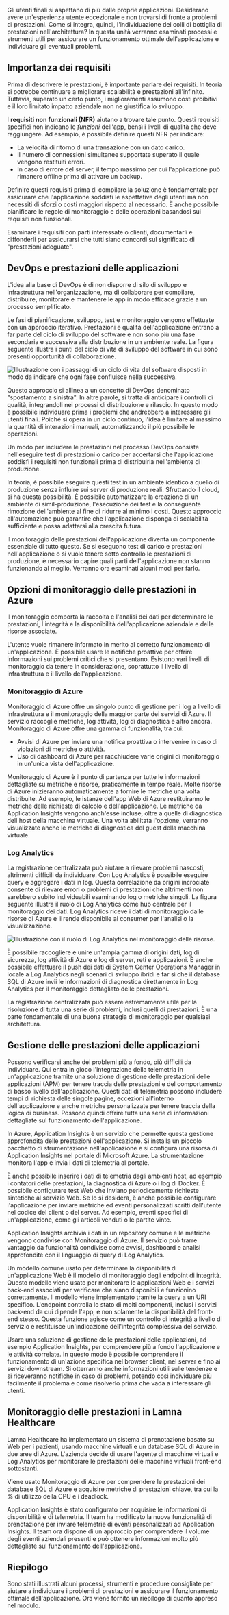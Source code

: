 Gli utenti finali si aspettano di più dalle proprie applicazioni. Desiderano avere un'esperienza utente eccezionale e non trovarsi di fronte a problemi di prestazioni. Come si integra, quindi, l'individuazione dei colli di bottiglia di prestazioni nell'architettura? In questa unità verranno esaminati processi e strumenti utili per assicurare un funzionamento ottimale dell'applicazione e individuare gli eventuali problemi.

## <a name="importance-of-requirements"></a>Importanza dei requisiti

Prima di descrivere le prestazioni, è importante parlare dei requisiti. In teoria si potrebbe continuare a migliorare scalabilità e prestazioni all'infinito. Tuttavia, superato un certo punto, i miglioramenti assumono costi proibitivi e il loro limitato impatto aziendale non ne giustifica lo sviluppo. 

I **requisiti non funzionali (NFR)** aiutano a trovare tale punto. Questi requisiti specifici non indicano le *funzioni* dell'app, bensì i livelli di qualità che deve raggiungere. Ad esempio, è possibile definire questi NFR per indicare: 

- La velocità di ritorno di una transazione con un dato carico.
- Il numero di connessioni simultanee supportate superato il quale vengono restituiti errori.
- In caso di errore del server, il tempo massimo per cui l'applicazione può rimanere offline prima di attivare un backup.

Definire questi requisiti prima di compilare la soluzione è fondamentale per assicurare che l'applicazione soddisfi le aspettative degli utenti ma non necessiti di sforzi o costi maggiori rispetto al necessario. È anche possibile pianificare le regole di monitoraggio e delle operazioni basandosi sui requisiti non funzionali. 

Esaminare i requisiti con parti interessate o clienti, documentarli e diffonderli per assicurarsi che tutti siano concordi sul significato di "prestazioni adeguate".

## <a name="devops-and-application-performance"></a>DevOps e prestazioni delle applicazioni

L'idea alla base di DevOps è di non disporre di silo di sviluppo e infrastruttura nell'organizzazione, ma di collaborare per compilare, distribuire, monitorare e mantenere le app in modo efficace grazie a un processo semplificato.

Le fasi di pianificazione, sviluppo, test e monitoraggio vengono effettuate con un approccio iterativo. Prestazioni e qualità dell'applicazione entrano a far parte del ciclo di sviluppo del software e non sono più una fase secondaria e successiva alla distribuzione in un ambiente reale. La figura seguente illustra i punti del ciclo di vita di sviluppo del software in cui sono presenti opportunità di collaborazione.

![Illustrazione con i passaggi di un ciclo di vita del software disposti in modo da indicare che ogni fase confluisce nella successiva.](../media/5-devops-cycle.png)

Questo approccio si allinea a un concetto di DevOps denominato "spostamento a sinistra". In altre parole, si tratta di anticipare i controlli di qualità, integrandoli nei processi di distribuzione e rilascio. In questo modo è possibile individuare prima i problemi che andrebbero a interessare gli utenti finali. Poiché si opera in un ciclo continuo, l'idea è limitare al massimo la quantità di interazioni manuali, automatizzando il più possibile le operazioni. 

Un modo per includere le prestazioni nel processo DevOps consiste nell'eseguire test di prestazioni o carico per accertarsi che l'applicazione soddisfi i requisiti non funzionali prima di distribuirla nell'ambiente di produzione.

In teoria, è possibile eseguire questi test in un ambiente identico a quello di produzione senza influire sui server di produzione reali. Sfruttando il cloud, si ha questa possibilità. È possibile automatizzare la creazione di un ambiente di simil-produzione, l'esecuzione dei test e la conseguente rimozione dell'ambiente al fine di ridurre al minimo i costi. Questo approccio all'automazione può garantire che l'applicazione disponga di scalabilità sufficiente e possa adattarsi alla crescita futura.

Il monitoraggio delle prestazioni dell'applicazione diventa un componente essenziale di tutto questo. Se si eseguono test di carico e prestazioni nell'applicazione o si vuole tenere sotto controllo le prestazioni di produzione, è necessario capire quali parti dell'applicazione non stanno funzionando al meglio. Verranno ora esaminati alcuni modi per farlo.

## <a name="performance-monitoring-options-in-azure"></a>Opzioni di monitoraggio delle prestazioni in Azure

Il monitoraggio comporta la raccolta e l'analisi dei dati per determinare le prestazioni, l'integrità e la disponibilità dell'applicazione aziendale e delle risorse associate.

L'utente vuole rimanere informato in merito al corretto funzionamento di un'applicazione. È possibile usare le notifiche proattive per offrire informazioni sui problemi critici che si presentano. Esistono vari livelli di monitoraggio da tenere in considerazione, soprattutto il livello di infrastruttura e il livello dell'applicazione.

### <a name="azure-monitor"></a>Monitoraggio di Azure

Monitoraggio di Azure offre un singolo punto di gestione per i log a livello di infrastruttura e il monitoraggio della maggior parte dei servizi di Azure. Il servizio raccoglie metriche, log attività, log di diagnostica e altro ancora. Monitoraggio di Azure offre una gamma di funzionalità, tra cui:

- Avvisi di Azure per inviare una notifica proattiva o intervenire in caso di violazioni di metriche o attività.
- Uso di dashboard di Azure per racchiudere varie origini di monitoraggio in un'unica vista dell'applicazione.

Monitoraggio di Azure è il punto di partenza per tutte le informazioni dettagliate su metriche e risorse, praticamente in tempo reale. Molte risorse di Azure inizieranno automaticamente a fornire le metriche una volta distribuite. Ad esempio, le istanze dell'app Web di Azure restituiranno le metriche delle richieste di calcolo e dell'applicazione. Le metriche da Application Insights vengono anch'esse incluse, oltre a quelle di diagnostica dell'host della macchina virtuale. Una volta abilitata l'opzione, verranno visualizzate anche le metriche di diagnostica del guest della macchina virtuale.

### <a name="log-analytics"></a>Log Analytics

La registrazione centralizzata può aiutare a rilevare problemi nascosti, altrimenti difficili da individuare. Con Log Analytics è possibile eseguire query e aggregare i dati in log. Questa correlazione da origini incrociate consente di rilevare errori o problemi di prestazioni che altrimenti non sarebbero subito individuabili esaminando log o metriche singoli. La figura seguente illustra il ruolo di Log Analytics come hub centrale per il monitoraggio dei dati. Log Analytics riceve i dati di monitoraggio dalle risorse di Azure e li rende disponibile ai consumer per l'analisi o la visualizzazione.

![Illustrazione con il ruolo di Log Analytics nel monitoraggio delle risorse.](../media/5-log-analytics.png)

È possibile raccogliere e unire un'ampia gamma di origini dati, log di sicurezza, log attività di Azure e log di server, reti e applicazioni. È anche possibile effettuare il push dei dati di System Center Operations Manager in locale a Log Analytics negli scenari di sviluppo ibridi e far sì che il database SQL di Azure invii le informazioni di diagnostica direttamente in Log Analytics per il monitoraggio dettagliato delle prestazioni.

La registrazione centralizzata può essere estremamente utile per la risoluzione di tutta una serie di problemi, inclusi quelli di prestazioni. È una parte fondamentale di una buona strategia di monitoraggio per qualsiasi architettura.

## <a name="application-performance-management"></a>Gestione delle prestazioni delle applicazioni

Possono verificarsi anche dei problemi più a fondo, più difficili da individuare. Qui entra in gioco l'integrazione della telemetria in un'applicazione tramite una soluzione di gestione delle prestazioni delle applicazioni (APM) per tenere traccia delle prestazioni e del comportamento di basso livello dell'applicazione. Questi dati di telemetria possono includere tempi di richiesta delle singole pagine, eccezioni all'interno dell'applicazione e anche metriche personalizzate per tenere traccia della logica di business. Possono quindi offrire tutta una serie di informazioni dettagliate sul funzionamento dell'applicazione.

In Azure, Application Insights è un servizio che permette questa gestione approfondita delle prestazioni dell'applicazione. Si installa un piccolo pacchetto di strumentazione nell'applicazione e si configura una risorsa di Application Insights nel portale di Microsoft Azure. La strumentazione monitora l'app e invia i dati di telemetria al portale.

È anche possibile inserire i dati di telemetria dagli ambienti host, ad esempio i contatori delle prestazioni, la diagnostica di Azure o i log di Docker. È possibile configurare test Web che inviano periodicamente richieste sintetiche al servizio Web. Se lo si desidera, è anche possibile configurare l'applicazione per inviare metriche ed eventi personalizzati scritti dall'utente nel codice del client o del server. Ad esempio, eventi specifici di un'applicazione, come gli articoli venduti o le partite vinte.

Application Insights archivia i dati in un repository comune e le metriche vengono condivise con Monitoraggio di Azure. Il servizio può trarre vantaggio da funzionalità condivise come avvisi, dashboard e analisi approfondite con il linguaggio di query di Log Analytics.

Un modello comune usato per determinare la disponibilità di un'applicazione Web è il modello di monitoraggio degli endpoint di integrità. Questo modello viene usato per monitorare le applicazioni Web e i servizi back-end associati per verificare che siano disponibili e funzionino correttamente. Il modello viene implementato tramite la query a un URI specifico. L'endpoint controlla lo stato di molti componenti, inclusi i servizi back-end da cui dipende l'app, e non solamente la disponibilità del front-end stesso. Questa funzione agisce come un controllo di integrità a livello di servizio e restituisce un'indicazione dell'integrità complessiva del servizio.

Usare una soluzione di gestione delle prestazioni delle applicazioni, ad esempio Application Insights, per comprendere più a fondo l'applicazione e le attività correlate. In questo modo è possibile comprendere il funzionamento di un'azione specifica nel browser client, nel server e fino ai servizi downstream. Si otterranno anche informazioni utili sulle tendenze e si riceveranno notifiche in caso di problemi, potendo così individuare più facilmente il problema e come risolverlo prima che vada a interessare gli utenti.

## <a name="performance-monitoring-at-lamna-healthcare"></a>Monitoraggio delle prestazioni in Lamna Healthcare

Lamna Healthcare ha implementato un sistema di prenotazione basato su Web per i pazienti, usando macchine virtuali e un database SQL di Azure in due aree di Azure. L'azienda decide di usare l'agente di macchine virtuali e Log Analytics per monitorare le prestazioni delle macchine virtuali front-end sottostanti.

Viene usato Monitoraggio di Azure per comprendere le prestazioni dei database SQL di Azure e acquisire metriche di prestazioni chiave, tra cui la % di utilizzo della CPU e i deadlock.

Application Insights è stato configurato per acquisire le informazioni di disponibilità e di telemetria. Il team ha modificato la nuova funzionalità di prenotazione per inviare telemetrie di eventi personalizzati ad Application Insights. Il team ora dispone di un approccio per comprendere il volume degli eventi aziendali presenti e può ottenere informazioni molto più dettagliate sul funzionamento dell'applicazione.

## <a name="summary"></a>Riepilogo

Sono stati illustrati alcuni processi, strumenti e procedure consigliate per aiutare a individuare i problemi di prestazioni e assicurare il funzionamento ottimale dell'applicazione. Ora viene fornito un riepilogo di quanto appreso nel modulo.
